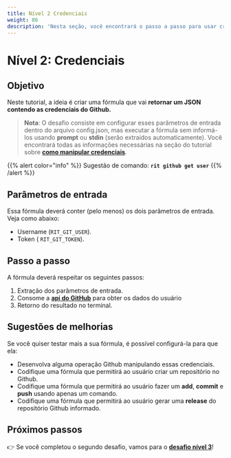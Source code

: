 ```yaml
---
title: Nível 2 Credenciais
weight: 86
description: 'Nesta seção, você encontrará o passo a passo para usar credenciais no Ritchie.'
---
```


# Nível 2: Credenciais

## Objetivo

Neste tutorial, a ideia é criar uma fórmula que vai **retornar um JSON contendo as credenciais do Github.**

> **Nota**: O desafio consiste em configurar esses parâmetros de entrada dentro do arquivo config.json, mas executar a fórmula sem informá-los usando **prompt** ou **stdin** \(serão extraídos automaticamente\). Você encontrará todas as informações necessárias na seção do tutorial sobre [**como manipular credenciais**](https://docs.ritchiecli.io/v/v2.0-pt/tutoriais/lista-de-comandos).

{{% alert color="info" %}}
Sugestão de comando: **`rit github get user`**
{{% /alert %}}

## Parâmetros de entrada

Essa fórmula deverá conter \(pelo menos\) os dois parâmetros de entrada. Veja como abaixo:

* Username \(`RIT_GIT_USER`\). 
* Token \( `RIT_GIT_TOKEN`\).

## Passo a passo

A fórmula deverá respeitar os seguintes passos:

1. Extração dos parâmetros de entrada. 
2. Consome a [**api do GitHub**](https://docs.github.com/en/free-pro-team@latest/rest/reference/users#get-a-user) para obter os dados do usuário 
3. Retorno do resultado no terminal.

## Sugestões de melhorias

Se você quiser testar mais a sua fórmula, é possível configurá-la para que ela:

* Desenvolva alguma operação Github manipulando essas credenciais. 
* Codifique uma fórmula que permitirá ao usuário criar um repositório no Github. 
* Codifique uma fórmula que permitirá ao usuário fazer um **add**, **commit** e **push** usando apenas um comando. 
* Codifique uma fórmula que permitirá ao usuário gerar uma **release** do repositório Github informado.

## **Próximos passos**

👉 Se você completou o segundo desafio, vamos para o [**desafio nível 3**](/docs-ritchie/content/pt-br/nivel-3-inputs-condicionais)!
